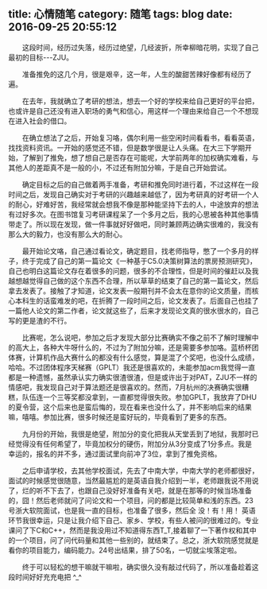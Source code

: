 ﻿
title: 心情随笔
category: 随笔
tags: blog
date: 2016-09-25 20:55:12
---

&emsp;&emsp;这段时间，经历过失落，经历过绝望，几经波折，所幸柳暗花明，实现了自己最初的目标---ZJU。
	
&emsp;&emsp;准备推免的这几个月，很是艰辛，这一年，人生的酸甜苦辣好像都有经历了遍。
<!-- more -->

&emsp;&emsp;在去年，我就确立了考研的想法，想去一个好的学校来给自己更好的平台把，也或许是自己还没有进入职场的勇气和信心，用这样一个理由来给自己一个不想现在进入社会的借口。

&emsp;&emsp;在确立想法了之后，开始复习咯，偶尔利用一些空闲时间看看书，看看英语，找找资料资讯。一开始的感觉还不错，但是数学很是让人头痛。在大三下学期开始，了解到了推免，想了想自己是否存在可能呢，大学前两年的加权确实难看，与其他人的差距真不是一般的小，不过还有附加分嘛，于是自己开始尝试。

&emsp;&emsp;确定目标之后的自己做着两手准备，考研和推免同时进行着，不过这样在一段时间之后，发现自己确实对于考研的兴趣越来越低了，因为考研真的好考研一个人的耐心，好难好苦，我经常就会想我不像是那种能坚持下去的人，中途放弃的想法有过好多次。在图书馆复习考研课程呆了一个多月之后，我的心思被各种其他事情带走了。所以现在发现，做一件事就好好做吧，同时兼顾两边确实很难的，我没有那么大的毅力，也没有那么大的耐心。

&emsp;&emsp;最开始论文咯，自己通过看论文，确定题目，找老师指导，憋了一个多月的样子，终于完成了自己的第一篇论文《一种基于C5.0决策树算法的票房预测研究》，自己也明白这篇论文存在着很多的问题，很多的不合理性，但是时间的催赶以及我越想越觉得自己做的这个东西不合理，所以草草的结束了自己的第一篇论文，然后拿去发表了。接触了才知道，论文发表一般期刊并不会太在意你的论文质量，而核心本科生的话蛮难发的吧，在折腾了一段时间之后，论文发表了。后面自己也挂了一篇他人论文的第二作者，论文就这些了，后来才发现论文真的很水很水的，自己写的更是渣的不行。

&emsp;&emsp;比赛呢，怎么说吧，参加之后才发现大部分比赛确实不像之前不了解时理解中的高大上，各种大牛呀什么的，不过为了附加分嘛，还是需要多参加咯。蓝桥杯团体赛，计算机作品大赛什么的都没有什么感觉，算是混了个奖吧，也没什么成绩，哈哈。不过团体程序天梯赛（GPLT）我还是很喜欢的，未能参加acm我觉得一直都是一种遗憾，虽然承认实力确实很渣很渣，但是或许出于对PAT，ZJU不一样的情感吧，我发现自己对于算法题还是很喜欢的。然而，7月杭州的决赛确实很糟糕，队伍连一个三等奖都没拿到，一直都觉得很失败。参加GPLT，我放弃了DHU的夏令营，这个后来也是蛮后悔的，现在看来也没什么了，并不影响后来的结果嘛，嘻嘻。参加比赛，很多时候还是蛮好玩的，毕竟看到了更多的东西。

&emsp;&emsp;九月份的开始，我很是绝望，附加分的变化把我从天堂丢到了地狱，我那时已经觉得没有任何希望了，毕竟加权分的硬伤，附加分从3分变成了1分多点。我是幸运的，报名的并不多，通过面试里向前冲了3位，拿到了推免资格。

&emsp;&emsp;之后申请学校，去其他学校面试，先去了中南大学，中南大学的老师都很好，面试的时候感觉很随意，当然最尴尬的是英语自我介绍到一半，老师跟我说不用说了，烂的听不下去了，也跟自己没好好准备有关吧，就是在那等的时候当场准备的，囧！然后老师就问了问论文和一个项目，问的都是比较简单和浅的东西。23号浙大软院面试，也是我一直的目标，也准备了很多，然后全 没！有！用！  英语环节我很幸运，只是让我介绍下自己、家乡、学校，有些人被问的很难过的。专业课问了下C和C++，然而是我没用过不知道得东西T_T,接着聊了一下著作权和其中的一个项目，问了问代码量和其他一些别的，就结束了。总之，浙大软院感觉就是看你的项目能力，编码能力。24号出结果，排了50名，一切就尘埃落定啦。


&emsp;&emsp;终于可以轻松的想干嘛就干嘛啦，确实很久没有敲过代码了，所以准备趁着这段时间好好充充电把 ^_^
